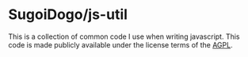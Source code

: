# SugoiDogo/js-util
This is a collection of common code I use when writing javascript.
This code is made publicly available under the license terms of the [AGPL](LICENCE.md).